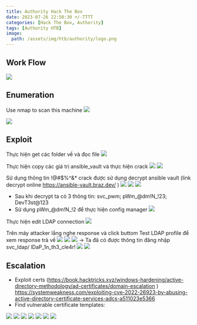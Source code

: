 ```yaml
---
title: Authority Hack The Box 
date: 2023-07-26 22:50:30 +/-TTTT
categories: [Hack The Box, Authority]
tags: [Authority HTB] 
image:
  path: /assets/img/htb/authority/logo.png
---
```



## Work Flow
![]( /assets/img/htb/authority/workflow.png)

## Enumeration
 Use nmap to scan this machine
![]( /assets/img/htb/authority/nmap.png)

![]( /assets/img/htb/authority/smbclient.png)


## Exploit

Thực hiện get các folder về và đọc file
![]( /assets/img/htb/authority/readcode.png)

Thực hiện copy các giá trị ansible_vault và thực hiện crack
![]( /assets/img/htb/authority/crack.png)
![]( /assets/img/htb/authority/crack2.png)

Sử dụng thông tin !@#$%^&* crack được sử dụng decrypt ansible vault (link decrypt online https://ansible-vault.braz.dev/ )
![]( /assets/img/htb/authority/decrypt.png)
![]( /assets/img/htb/authority/decrypt2.png)
![]( /assets/img/htb/authority/decrypt3.png)

- Sau khi decrypt ta có 3 thông tin: svc_pwm; pWm_@dm!N_!23; DevT3st@123
- Sử dụng pWm_@dm!N_!2 để thực hiện config manager
![]( /assets/img/htb/authority/config.png)

Thực hiện edit LDAP connection
![]( /assets/img/htb/authority/ldap_connect.png)

Trên máy attacker lắng nghe response và click buttom Test LDAP profile để xem response trả về
![]( /assets/img/htb/authority/listen.png)
![]( /assets/img/htb/authority/run.png)
![]( /assets/img/htb/authority/getaccount.png)
-> Ta đã có được thông tin đăng nhập svc_ldap/ lDaP_1n_th3_cle4r!
![]( /assets/img/htb/authority/login.png)
![]( /assets/img/htb/authority/flaguser.png)


## Escalation

- Exploit certs (https://book.hacktricks.xyz/windows-hardening/active-directory-methodology/ad-certificates/domain-escalation )
https://systemweakness.com/exploiting-cve-2022-26923-by-abusing-active-directory-certificate-services-adcs-a511023e5366 
- Find vulnerable certificate templates:

![]( /assets/img/htb/authority/root1.png)
![]( /assets/img/htb/authority/root2.png)
![]( /assets/img/htb/authority/root3.png)
![]( /assets/img/htb/authority/root4.png)
![]( /assets/img/htb/authority/root5.png)
![]( /assets/img/htb/authority/root6.png)
![]( /assets/img/htb/authority/root7.png)

